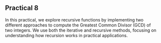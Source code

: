 ## Practical 8
In this practical, we explore recursive functions by implementing two different approaches to compute the Greatest Common Divisor (GCD) of two integers. We use both the iterative and recursive methods, focusing on understanding how recursion works in practical applications.

